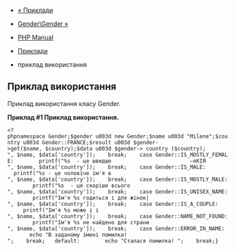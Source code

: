 - [« Приклади](gender.examples.md)
- [Gender\Gender »](class.gender.md)

- [PHP Manual](index.md)
- [Приклади](gender.examples.md)
- приклад використання

## Приклад використання

Приклад використання класу Gender.

**Приклад #1 Приклад використання.**

` <?phpnamespace Gender;$gender u003d new Gender;$name u003d "Milene";$country u003d Gender::FRANCE;$result u003d $gender->get($name, $country);$data u003d $gender-> country ($country);
", $name, $data['country']);    break;    case Gender::IS_MOSTLY_FEMALE:        printf("%s  - це швидше                         —яКІЯ
", $name, $data['country']);    break;    case Gender::IS_MALE:         printf("%s - це чоловіче ім'я в 
", $name, $data['country']);    break;    case Gender::IS_MOSTLY_MALE:        printf("%s  - це скоріше всього  
", $name, $data['country']);    break;    case Gender::IS_UNISEX_NAME:        printf("Ім'я %s годиться і для жінок|
", $name, $data['country']);    break;    case Gender::IS_A_COUPLE:        printf("Ім'я %s може і і           
", $name, $data['country']);    break;    case Gender::NAME_NOT_FOUND:        printf("Ім'я %s не найдено для страни
", $name, $data['country']);    break;    case Gender::ERROR_IN_NAME:        echo "В заданому імені помилка!
";    break;   default:        echo "Сталася помилка!
";    break;} `
